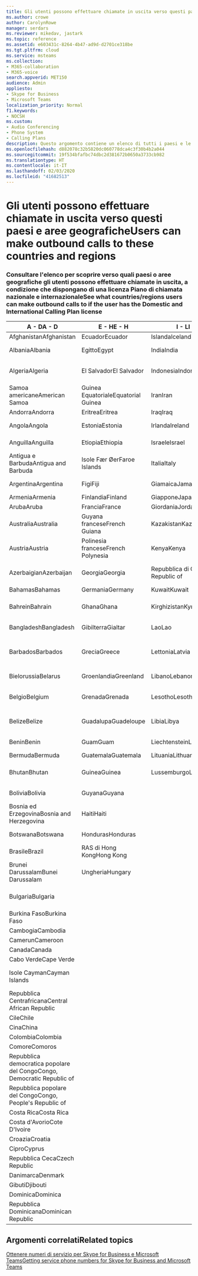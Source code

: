```yaml
---
title: Gli utenti possono effettuare chiamate in uscita verso questi paesi e aree geografiche
ms.author: crowe
author: CarolynRowe
manager: serdars
ms.reviewer: mikedav, jastark
ms.topic: reference
ms.assetid: e603431c-8264-4b47-ad9d-d2701ce318be
ms.tgt.pltfrm: cloud
ms.service: msteams
ms.collection:
- M365-collaboration
- M365-voice
search.appverid: MET150
audience: Admin
appliesto:
- Skype for Business
- Microsoft Teams
localization_priority: Normal
f1.keywords:
- NOCSH
ms.custom:
- Audio Conferencing
- Phone System
- Calling Plans
description: Questo argomento contiene un elenco di tutti i paesi e le aree geografiche verso cui gli utenti possono effettuare chiamate in uscita se dispongono di un Piano di chiamata.
ms.openlocfilehash: d882078c32b5820dc060778dca4c3f30b4b2a044
ms.sourcegitcommit: 19f534bfafbc74dbc2d381672b0650a3733cb982
ms.translationtype: HT
ms.contentlocale: it-IT
ms.lasthandoff: 02/03/2020
ms.locfileid: "41682513"
---
```

# <a name="users-can-make-outbound-calls-to-these-countries-and-regions"></a><span data-ttu-id="ffa86-103">Gli utenti possono effettuare chiamate in uscita verso questi paesi e aree geografiche</span><span class="sxs-lookup"><span data-stu-id="ffa86-103">Users can make outbound calls to these countries and regions</span></span>

### <a name="see-what-countriesregions-users-can-make-outbound-calls-to-if-the-user-has-the-domestic-and-international-calling-plan-license"></a><span data-ttu-id="ffa86-104">Consultare l'elenco per scoprire verso quali paesi o aree geografiche gli utenti possono effettuare chiamate in uscita, a condizione che dispongano di una licenza Piano di chiamata nazionale e internazionale</span><span class="sxs-lookup"><span data-stu-id="ffa86-104">See what countries/regions users can make outbound calls to if the user has the Domestic and International Calling Plan license</span></span>

|<span data-ttu-id="ffa86-105">**A - D**</span><span class="sxs-lookup"><span data-stu-id="ffa86-105">**A - D**</span></span>| <span data-ttu-id="ffa86-106">**E - H**</span><span class="sxs-lookup"><span data-stu-id="ffa86-106">**E - H**</span></span>|<span data-ttu-id="ffa86-107">**I - L**</span><span class="sxs-lookup"><span data-stu-id="ffa86-107">**I - L**</span></span>|<span data-ttu-id="ffa86-108">**M - O**</span><span class="sxs-lookup"><span data-stu-id="ffa86-108">**M - O**</span></span>|<span data-ttu-id="ffa86-109">**P - S**</span><span class="sxs-lookup"><span data-stu-id="ffa86-109">**P - S**</span></span>|<span data-ttu-id="ffa86-110">**T - Z**</span><span class="sxs-lookup"><span data-stu-id="ffa86-110">**T - Z**</span></span>|
---|---|---|---|---|---|
|<span data-ttu-id="ffa86-111">Afghanistan</span><span class="sxs-lookup"><span data-stu-id="ffa86-111">Afghanistan</span></span>|<span data-ttu-id="ffa86-112">Ecuador</span><span class="sxs-lookup"><span data-stu-id="ffa86-112">Ecuador</span></span> |<span data-ttu-id="ffa86-113">Islanda</span><span class="sxs-lookup"><span data-stu-id="ffa86-113">Iceland</span></span> |<span data-ttu-id="ffa86-114">RAS di Macao</span><span class="sxs-lookup"><span data-stu-id="ffa86-114">Macau</span></span> |<span data-ttu-id="ffa86-115">Pakistan</span><span class="sxs-lookup"><span data-stu-id="ffa86-115">Pakistan</span></span> |<span data-ttu-id="ffa86-116">Taiwan</span><span class="sxs-lookup"><span data-stu-id="ffa86-116">Taiwan</span></span>   |
|<span data-ttu-id="ffa86-117">Albania</span><span class="sxs-lookup"><span data-stu-id="ffa86-117">Albania</span></span>|<span data-ttu-id="ffa86-118">Egitto</span><span class="sxs-lookup"><span data-stu-id="ffa86-118">Egypt</span></span> |<span data-ttu-id="ffa86-119">India</span><span class="sxs-lookup"><span data-stu-id="ffa86-119">India</span></span> |<span data-ttu-id="ffa86-120">Macedonia del Nord</span><span class="sxs-lookup"><span data-stu-id="ffa86-120">Macedonia</span></span> |<span data-ttu-id="ffa86-121">Palau</span><span class="sxs-lookup"><span data-stu-id="ffa86-121">Palau</span></span> |<span data-ttu-id="ffa86-122">Tagikistan</span><span class="sxs-lookup"><span data-stu-id="ffa86-122">Tajikistan</span></span>   |
|<span data-ttu-id="ffa86-123">Algeria</span><span class="sxs-lookup"><span data-stu-id="ffa86-123">Algeria</span></span>|<span data-ttu-id="ffa86-124">El Salvador</span><span class="sxs-lookup"><span data-stu-id="ffa86-124">El Salvador</span></span> |<span data-ttu-id="ffa86-125">Indonesia</span><span class="sxs-lookup"><span data-stu-id="ffa86-125">Indonesia</span></span> |<span data-ttu-id="ffa86-126">Malawi</span><span class="sxs-lookup"><span data-stu-id="ffa86-126">Malawi</span></span> |<span data-ttu-id="ffa86-127">Autorità Palestinese</span><span class="sxs-lookup"><span data-stu-id="ffa86-127">Palestinian Authority</span></span> |<span data-ttu-id="ffa86-128">Repubblica di Tanzania</span><span class="sxs-lookup"><span data-stu-id="ffa86-128">Tanzania, United Republic of</span></span>  |
|<span data-ttu-id="ffa86-129">Samoa americane</span><span class="sxs-lookup"><span data-stu-id="ffa86-129">American Samoa</span></span>|<span data-ttu-id="ffa86-130">Guinea Equatoriale</span><span class="sxs-lookup"><span data-stu-id="ffa86-130">Equatorial Guinea</span></span> |<span data-ttu-id="ffa86-131">Iran</span><span class="sxs-lookup"><span data-stu-id="ffa86-131">Iran</span></span> |<span data-ttu-id="ffa86-132">Malaysia</span><span class="sxs-lookup"><span data-stu-id="ffa86-132">Malaysia</span></span> |<span data-ttu-id="ffa86-133">Panamá</span><span class="sxs-lookup"><span data-stu-id="ffa86-133">Panama</span></span> | <span data-ttu-id="ffa86-134">Thailandia</span><span class="sxs-lookup"><span data-stu-id="ffa86-134">Thailand</span></span>   |
|<span data-ttu-id="ffa86-135">Andorra</span><span class="sxs-lookup"><span data-stu-id="ffa86-135">Andorra</span></span> |<span data-ttu-id="ffa86-136">Eritrea</span><span class="sxs-lookup"><span data-stu-id="ffa86-136">Eritrea</span></span> |<span data-ttu-id="ffa86-137">Iraq</span><span class="sxs-lookup"><span data-stu-id="ffa86-137">Iraq</span></span> |<span data-ttu-id="ffa86-138">Mali</span><span class="sxs-lookup"><span data-stu-id="ffa86-138">Mali</span></span> |<span data-ttu-id="ffa86-139">Paraguay</span><span class="sxs-lookup"><span data-stu-id="ffa86-139">Paraguay</span></span> |<span data-ttu-id="ffa86-140">Togo</span><span class="sxs-lookup"><span data-stu-id="ffa86-140">Togo</span></span>   |
|<span data-ttu-id="ffa86-141">Angola</span><span class="sxs-lookup"><span data-stu-id="ffa86-141">Angola</span></span> |<span data-ttu-id="ffa86-142">Estonia</span><span class="sxs-lookup"><span data-stu-id="ffa86-142">Estonia</span></span> |<span data-ttu-id="ffa86-143">Irlanda</span><span class="sxs-lookup"><span data-stu-id="ffa86-143">Ireland</span></span> |<span data-ttu-id="ffa86-144">Malta</span><span class="sxs-lookup"><span data-stu-id="ffa86-144">Malta</span></span> |<span data-ttu-id="ffa86-145">Perù</span><span class="sxs-lookup"><span data-stu-id="ffa86-145">Peru</span></span> | <span data-ttu-id="ffa86-146">Trinidad e Tobago</span><span class="sxs-lookup"><span data-stu-id="ffa86-146">Trinidad and Tobago</span></span>  |
|<span data-ttu-id="ffa86-147">Anguilla</span><span class="sxs-lookup"><span data-stu-id="ffa86-147">Anguilla</span></span> |<span data-ttu-id="ffa86-148">Etiopia</span><span class="sxs-lookup"><span data-stu-id="ffa86-148">Ethiopia</span></span> |<span data-ttu-id="ffa86-149">Israele</span><span class="sxs-lookup"><span data-stu-id="ffa86-149">Israel</span></span> |<span data-ttu-id="ffa86-150">Isole Marshall</span><span class="sxs-lookup"><span data-stu-id="ffa86-150">Marshall Islands</span></span> | <span data-ttu-id="ffa86-151">Filippine</span><span class="sxs-lookup"><span data-stu-id="ffa86-151">Philippines</span></span> | <span data-ttu-id="ffa86-152">Turchia</span><span class="sxs-lookup"><span data-stu-id="ffa86-152">Turkey</span></span> |
|<span data-ttu-id="ffa86-153">Antigua e Barbuda</span><span class="sxs-lookup"><span data-stu-id="ffa86-153">Antigua and Barbuda</span></span> | <span data-ttu-id="ffa86-154">Isole Fær Øer</span><span class="sxs-lookup"><span data-stu-id="ffa86-154">Faroe Islands</span></span> |<span data-ttu-id="ffa86-155">Italia</span><span class="sxs-lookup"><span data-stu-id="ffa86-155">Italy</span></span> |<span data-ttu-id="ffa86-156">Martinica</span><span class="sxs-lookup"><span data-stu-id="ffa86-156">Martinique</span></span> |<span data-ttu-id="ffa86-157">Polonia</span><span class="sxs-lookup"><span data-stu-id="ffa86-157">Poland</span></span> |<span data-ttu-id="ffa86-158">Turkmenistan</span><span class="sxs-lookup"><span data-stu-id="ffa86-158">Turkmenistan</span></span> |
|<span data-ttu-id="ffa86-159">Argentina</span><span class="sxs-lookup"><span data-stu-id="ffa86-159">Argentina</span></span>|<span data-ttu-id="ffa86-160">Figi</span><span class="sxs-lookup"><span data-stu-id="ffa86-160">Fiji</span></span> |<span data-ttu-id="ffa86-161">Giamaica</span><span class="sxs-lookup"><span data-stu-id="ffa86-161">Jamaica</span></span> |<span data-ttu-id="ffa86-162">Mauritius</span><span class="sxs-lookup"><span data-stu-id="ffa86-162">Mauritius</span></span> |<span data-ttu-id="ffa86-163">Portogallo</span><span class="sxs-lookup"><span data-stu-id="ffa86-163">Portugal</span></span> |<span data-ttu-id="ffa86-164">Isole Turks e Caicos</span><span class="sxs-lookup"><span data-stu-id="ffa86-164">Turks and Caicos</span></span>   |
|<span data-ttu-id="ffa86-165">Armenia</span><span class="sxs-lookup"><span data-stu-id="ffa86-165">Armenia</span></span> |<span data-ttu-id="ffa86-166">Finlandia</span><span class="sxs-lookup"><span data-stu-id="ffa86-166">Finland</span></span> |<span data-ttu-id="ffa86-167">Giappone</span><span class="sxs-lookup"><span data-stu-id="ffa86-167">Japan</span></span> |<span data-ttu-id="ffa86-168">Mayotte</span><span class="sxs-lookup"><span data-stu-id="ffa86-168">Mayotte</span></span> | <span data-ttu-id="ffa86-169">Portorico</span><span class="sxs-lookup"><span data-stu-id="ffa86-169">Puerto Rico</span></span> |<span data-ttu-id="ffa86-170">Uganda</span><span class="sxs-lookup"><span data-stu-id="ffa86-170">Uganda</span></span>  |
|<span data-ttu-id="ffa86-171">Aruba</span><span class="sxs-lookup"><span data-stu-id="ffa86-171">Aruba</span></span> |<span data-ttu-id="ffa86-172">Francia</span><span class="sxs-lookup"><span data-stu-id="ffa86-172">France</span></span> |<span data-ttu-id="ffa86-173">Giordania</span><span class="sxs-lookup"><span data-stu-id="ffa86-173">Jordan</span></span> |<span data-ttu-id="ffa86-174">Messico</span><span class="sxs-lookup"><span data-stu-id="ffa86-174">Mexico</span></span> |<span data-ttu-id="ffa86-175">Qatar</span><span class="sxs-lookup"><span data-stu-id="ffa86-175">Qatar</span></span> | <span data-ttu-id="ffa86-176">Ucraina</span><span class="sxs-lookup"><span data-stu-id="ffa86-176">Ukraine</span></span>   |
|<span data-ttu-id="ffa86-177">Australia</span><span class="sxs-lookup"><span data-stu-id="ffa86-177">Australia</span></span> |<span data-ttu-id="ffa86-178">Guyana francese</span><span class="sxs-lookup"><span data-stu-id="ffa86-178">French Guiana</span></span> |<span data-ttu-id="ffa86-179">Kazakistan</span><span class="sxs-lookup"><span data-stu-id="ffa86-179">Kazakhstan</span></span> |<span data-ttu-id="ffa86-180">Micronesia</span><span class="sxs-lookup"><span data-stu-id="ffa86-180">Micronesia</span></span> |<span data-ttu-id="ffa86-181">Riunione</span><span class="sxs-lookup"><span data-stu-id="ffa86-181">Reunion</span></span> |<span data-ttu-id="ffa86-182">Emirati Arabi Uniti (E.A.U.)</span><span class="sxs-lookup"><span data-stu-id="ffa86-182">United Arab Emirates (U.A.E)</span></span>  |
|<span data-ttu-id="ffa86-183">Austria</span><span class="sxs-lookup"><span data-stu-id="ffa86-183">Austria</span></span> |<span data-ttu-id="ffa86-184">Polinesia francese</span><span class="sxs-lookup"><span data-stu-id="ffa86-184">French Polynesia</span></span> |<span data-ttu-id="ffa86-185">Kenya</span><span class="sxs-lookup"><span data-stu-id="ffa86-185">Kenya</span></span> |<span data-ttu-id="ffa86-186">Repubblica di Moldova</span><span class="sxs-lookup"><span data-stu-id="ffa86-186">Moldova, Republic of</span></span> |<span data-ttu-id="ffa86-187">Romania</span><span class="sxs-lookup"><span data-stu-id="ffa86-187">Romania</span></span> |<span data-ttu-id="ffa86-188">Regno Unito</span><span class="sxs-lookup"><span data-stu-id="ffa86-188">United Kingdom (U.K.)</span></span> |
|<span data-ttu-id="ffa86-189">Azerbaigian</span><span class="sxs-lookup"><span data-stu-id="ffa86-189">Azerbaijan</span></span> |<span data-ttu-id="ffa86-190">Georgia</span><span class="sxs-lookup"><span data-stu-id="ffa86-190">Georgia</span></span> |<span data-ttu-id="ffa86-191">Repubblica di Corea</span><span class="sxs-lookup"><span data-stu-id="ffa86-191">Korea, Republic of</span></span> |<span data-ttu-id="ffa86-192">Monaco</span><span class="sxs-lookup"><span data-stu-id="ffa86-192">Monaco</span></span> | <span data-ttu-id="ffa86-193">Federazione russa</span><span class="sxs-lookup"><span data-stu-id="ffa86-193">Russian Federation</span></span> |<span data-ttu-id="ffa86-194">Stati Uniti</span><span class="sxs-lookup"><span data-stu-id="ffa86-194">United States (U.S.)</span></span>  |
|<span data-ttu-id="ffa86-195">Bahamas</span><span class="sxs-lookup"><span data-stu-id="ffa86-195">Bahamas</span></span> |<span data-ttu-id="ffa86-196">Germania</span><span class="sxs-lookup"><span data-stu-id="ffa86-196">Germany</span></span> |<span data-ttu-id="ffa86-197">Kuwait</span><span class="sxs-lookup"><span data-stu-id="ffa86-197">Kuwait</span></span> |<span data-ttu-id="ffa86-198">Mongolia</span><span class="sxs-lookup"><span data-stu-id="ffa86-198">Mongolia</span></span> |<span data-ttu-id="ffa86-199">Ruanda</span><span class="sxs-lookup"><span data-stu-id="ffa86-199">Rwanda</span></span> | <span data-ttu-id="ffa86-200">Uruguay</span><span class="sxs-lookup"><span data-stu-id="ffa86-200">Uruguay</span></span> |
|<span data-ttu-id="ffa86-201">Bahrein</span><span class="sxs-lookup"><span data-stu-id="ffa86-201">Bahrain</span></span> |<span data-ttu-id="ffa86-202">Ghana</span><span class="sxs-lookup"><span data-stu-id="ffa86-202">Ghana</span></span> |<span data-ttu-id="ffa86-203">Kirghizistan</span><span class="sxs-lookup"><span data-stu-id="ffa86-203">Kyrgyzstan</span></span> |<span data-ttu-id="ffa86-204">Montenegro</span><span class="sxs-lookup"><span data-stu-id="ffa86-204">Montenegro</span></span> | <span data-ttu-id="ffa86-205">Saint Kitts e Nevis</span><span class="sxs-lookup"><span data-stu-id="ffa86-205">Saint Kitts and Nevis</span></span> |<span data-ttu-id="ffa86-206">Uzbekistan</span><span class="sxs-lookup"><span data-stu-id="ffa86-206">Uzbekistan</span></span>  |
|<span data-ttu-id="ffa86-207">Bangladesh</span><span class="sxs-lookup"><span data-stu-id="ffa86-207">Bangladesh</span></span> |<span data-ttu-id="ffa86-208">Gibilterra</span><span class="sxs-lookup"><span data-stu-id="ffa86-208">Gialtar</span></span> |<span data-ttu-id="ffa86-209">Lao</span><span class="sxs-lookup"><span data-stu-id="ffa86-209">Lao</span></span> |<span data-ttu-id="ffa86-210">Montserrat</span><span class="sxs-lookup"><span data-stu-id="ffa86-210">Montserrat</span></span> | <span data-ttu-id="ffa86-211">Saint Lucia</span><span class="sxs-lookup"><span data-stu-id="ffa86-211">Saint Lucia</span></span> |<span data-ttu-id="ffa86-212">Città del Vaticano</span><span class="sxs-lookup"><span data-stu-id="ffa86-212">Vatican City State</span></span>  |
|<span data-ttu-id="ffa86-213">Barbados</span><span class="sxs-lookup"><span data-stu-id="ffa86-213">Barbados</span></span> |<span data-ttu-id="ffa86-214">Grecia</span><span class="sxs-lookup"><span data-stu-id="ffa86-214">Greece</span></span> |<span data-ttu-id="ffa86-215">Lettonia</span><span class="sxs-lookup"><span data-stu-id="ffa86-215">Latvia</span></span> |<span data-ttu-id="ffa86-216">Marocco</span><span class="sxs-lookup"><span data-stu-id="ffa86-216">Morocco</span></span> |<span data-ttu-id="ffa86-217">Saint Vincent e Grenadine</span><span class="sxs-lookup"><span data-stu-id="ffa86-217">Saint Vincent and the Grenadines</span></span> |<span data-ttu-id="ffa86-218">Venezuela</span><span class="sxs-lookup"><span data-stu-id="ffa86-218">Venezuela</span></span>   |
|<span data-ttu-id="ffa86-219">Bielorussia</span><span class="sxs-lookup"><span data-stu-id="ffa86-219">Belarus</span></span> |<span data-ttu-id="ffa86-220">Groenlandia</span><span class="sxs-lookup"><span data-stu-id="ffa86-220">Greenland</span></span> |<span data-ttu-id="ffa86-221">Libano</span><span class="sxs-lookup"><span data-stu-id="ffa86-221">Lebanon</span></span> |<span data-ttu-id="ffa86-222">Mozambico</span><span class="sxs-lookup"><span data-stu-id="ffa86-222">Mozambique</span></span> | <span data-ttu-id="ffa86-223">San Marino</span><span class="sxs-lookup"><span data-stu-id="ffa86-223">San Marino</span></span> |<span data-ttu-id="ffa86-224">Vietnam</span><span class="sxs-lookup"><span data-stu-id="ffa86-224">Viet Nam</span></span>  |
|<span data-ttu-id="ffa86-225">Belgio</span><span class="sxs-lookup"><span data-stu-id="ffa86-225">Belgium</span></span> |<span data-ttu-id="ffa86-226">Grenada</span><span class="sxs-lookup"><span data-stu-id="ffa86-226">Grenada</span></span> |<span data-ttu-id="ffa86-227">Lesotho</span><span class="sxs-lookup"><span data-stu-id="ffa86-227">Lesotho</span></span> |<span data-ttu-id="ffa86-228">Myanmar</span><span class="sxs-lookup"><span data-stu-id="ffa86-228">Myanmar</span></span> | <span data-ttu-id="ffa86-229">Arabia Saudita</span><span class="sxs-lookup"><span data-stu-id="ffa86-229">Saudi Arabia</span></span> | <span data-ttu-id="ffa86-230">Isole Vergini Britanniche</span><span class="sxs-lookup"><span data-stu-id="ffa86-230">Virgin Islands (British)</span></span> |
|<span data-ttu-id="ffa86-231">Belize</span><span class="sxs-lookup"><span data-stu-id="ffa86-231">Belize</span></span> |<span data-ttu-id="ffa86-232">Guadalupa</span><span class="sxs-lookup"><span data-stu-id="ffa86-232">Guadeloupe</span></span> |<span data-ttu-id="ffa86-233">Libia</span><span class="sxs-lookup"><span data-stu-id="ffa86-233">Libya</span></span> |<span data-ttu-id="ffa86-234">Namibia</span><span class="sxs-lookup"><span data-stu-id="ffa86-234">Namibia</span></span> |<span data-ttu-id="ffa86-235">Senegal</span><span class="sxs-lookup"><span data-stu-id="ffa86-235">Senegal</span></span> | <span data-ttu-id="ffa86-236">Isole Vergini Americane</span><span class="sxs-lookup"><span data-stu-id="ffa86-236">Virgin Islands (U.S.)</span></span>  |
|<span data-ttu-id="ffa86-237">Benin</span><span class="sxs-lookup"><span data-stu-id="ffa86-237">Benin</span></span> |<span data-ttu-id="ffa86-238">Guam</span><span class="sxs-lookup"><span data-stu-id="ffa86-238">Guam</span></span> |<span data-ttu-id="ffa86-239">Liechtenstein</span><span class="sxs-lookup"><span data-stu-id="ffa86-239">Liechtenstein</span></span> |<span data-ttu-id="ffa86-240">Nepal</span><span class="sxs-lookup"><span data-stu-id="ffa86-240">Nepal</span></span> | <span data-ttu-id="ffa86-241">Serbia</span><span class="sxs-lookup"><span data-stu-id="ffa86-241">Serbia</span></span> | <span data-ttu-id="ffa86-242">Wallis e Futuna</span><span class="sxs-lookup"><span data-stu-id="ffa86-242">Wallis and Futuna Islands</span></span>  |
|<span data-ttu-id="ffa86-243">Bermuda</span><span class="sxs-lookup"><span data-stu-id="ffa86-243">Bermuda</span></span> |<span data-ttu-id="ffa86-244">Guatemala</span><span class="sxs-lookup"><span data-stu-id="ffa86-244">Guatemala</span></span> |<span data-ttu-id="ffa86-245">Lituania</span><span class="sxs-lookup"><span data-stu-id="ffa86-245">Lithuania</span></span> |<span data-ttu-id="ffa86-246">Paesi Bassi</span><span class="sxs-lookup"><span data-stu-id="ffa86-246">Netherlands</span></span> |<span data-ttu-id="ffa86-247">Singapore</span><span class="sxs-lookup"><span data-stu-id="ffa86-247">Singapore</span></span> |<span data-ttu-id="ffa86-248">Yemen</span><span class="sxs-lookup"><span data-stu-id="ffa86-248">Yemen</span></span> |
|<span data-ttu-id="ffa86-249">Bhutan</span><span class="sxs-lookup"><span data-stu-id="ffa86-249">Bhutan</span></span> |<span data-ttu-id="ffa86-250">Guinea</span><span class="sxs-lookup"><span data-stu-id="ffa86-250">Guinea</span></span> |<span data-ttu-id="ffa86-251">Lussemburgo</span><span class="sxs-lookup"><span data-stu-id="ffa86-251">Luxembourg</span></span> |<span data-ttu-id="ffa86-252">Antille Olandesi</span><span class="sxs-lookup"><span data-stu-id="ffa86-252">Netherlands Antilles</span></span> |<span data-ttu-id="ffa86-253">Slovacchia</span><span class="sxs-lookup"><span data-stu-id="ffa86-253">Slovakia</span></span> |<span data-ttu-id="ffa86-254">Zambia</span><span class="sxs-lookup"><span data-stu-id="ffa86-254">Zambia</span></span>  |
|<span data-ttu-id="ffa86-255">Bolivia</span><span class="sxs-lookup"><span data-stu-id="ffa86-255">Bolivia</span></span> |<span data-ttu-id="ffa86-256">Guyana</span><span class="sxs-lookup"><span data-stu-id="ffa86-256">Guyana</span></span>| |<span data-ttu-id="ffa86-257">Nuova Caledonia</span><span class="sxs-lookup"><span data-stu-id="ffa86-257">New Caledonia</span></span> |<span data-ttu-id="ffa86-258">Slovenia</span><span class="sxs-lookup"><span data-stu-id="ffa86-258">Slovenia</span></span> |<span data-ttu-id="ffa86-259">Zimbabwe</span><span class="sxs-lookup"><span data-stu-id="ffa86-259">Zimbabwe</span></span> |
|<span data-ttu-id="ffa86-260">Bosnia ed Erzegovina</span><span class="sxs-lookup"><span data-stu-id="ffa86-260">Bosnia and Herzegovina</span></span> |<span data-ttu-id="ffa86-261">Haiti</span><span class="sxs-lookup"><span data-stu-id="ffa86-261">Haiti</span></span> ||<span data-ttu-id="ffa86-262">Nuova Zelanda</span><span class="sxs-lookup"><span data-stu-id="ffa86-262">New Zealand</span></span> |<span data-ttu-id="ffa86-263">Sudafrica</span><span class="sxs-lookup"><span data-stu-id="ffa86-263">South Africa</span></span> | 
|<span data-ttu-id="ffa86-264">Botswana</span><span class="sxs-lookup"><span data-stu-id="ffa86-264">Botswana</span></span> |<span data-ttu-id="ffa86-265">Honduras</span><span class="sxs-lookup"><span data-stu-id="ffa86-265">Honduras</span></span> ||<span data-ttu-id="ffa86-266">Nicaragua</span><span class="sxs-lookup"><span data-stu-id="ffa86-266">Nicaragua</span></span> |<span data-ttu-id="ffa86-267">Sud Sudan</span><span class="sxs-lookup"><span data-stu-id="ffa86-267">South Sudan</span></span> |
|<span data-ttu-id="ffa86-268">Brasile</span><span class="sxs-lookup"><span data-stu-id="ffa86-268">Brazil</span></span> |<span data-ttu-id="ffa86-269">RAS di Hong Kong</span><span class="sxs-lookup"><span data-stu-id="ffa86-269">Hong Kong</span></span> ||<span data-ttu-id="ffa86-270">Niger</span><span class="sxs-lookup"><span data-stu-id="ffa86-270">Niger</span></span> |<span data-ttu-id="ffa86-271">Spagna</span><span class="sxs-lookup"><span data-stu-id="ffa86-271">Spain</span></span> | 
|<span data-ttu-id="ffa86-272">Brunei Darussalam</span><span class="sxs-lookup"><span data-stu-id="ffa86-272">Bunei Darussalam</span></span> |<span data-ttu-id="ffa86-273">Ungheria</span><span class="sxs-lookup"><span data-stu-id="ffa86-273">Hungary</span></span> ||<span data-ttu-id="ffa86-274">Nigeria</span><span class="sxs-lookup"><span data-stu-id="ffa86-274">Nigeria</span></span> |<span data-ttu-id="ffa86-275">Sri Lanka</span><span class="sxs-lookup"><span data-stu-id="ffa86-275">Sri Lanka</span></span> | 
|<span data-ttu-id="ffa86-276">Bulgaria</span><span class="sxs-lookup"><span data-stu-id="ffa86-276">Bulgaria</span></span> |||<span data-ttu-id="ffa86-277">Isole Marianne settentrionali</span><span class="sxs-lookup"><span data-stu-id="ffa86-277">Northern Mariana Islands</span></span> |<span data-ttu-id="ffa86-278">St. Pierre e Miquelon</span><span class="sxs-lookup"><span data-stu-id="ffa86-278">St. Pierre and Miquelon</span></span> |
|<span data-ttu-id="ffa86-279">Burkina Faso</span><span class="sxs-lookup"><span data-stu-id="ffa86-279">Burkina Faso</span></span> |||<span data-ttu-id="ffa86-280">Norvegia</span><span class="sxs-lookup"><span data-stu-id="ffa86-280">Norway</span></span> |<span data-ttu-id="ffa86-281">Sudan</span><span class="sxs-lookup"><span data-stu-id="ffa86-281">Sudan</span></span> |
|<span data-ttu-id="ffa86-282">Cambogia</span><span class="sxs-lookup"><span data-stu-id="ffa86-282">Cambodia</span></span> |||<span data-ttu-id="ffa86-283">Oman</span><span class="sxs-lookup"><span data-stu-id="ffa86-283">Oman</span></span> |<span data-ttu-id="ffa86-284">Suriname</span><span class="sxs-lookup"><span data-stu-id="ffa86-284">Suriname</span></span> | 
|<span data-ttu-id="ffa86-285">Camerun</span><span class="sxs-lookup"><span data-stu-id="ffa86-285">Cameroon</span></span> ||||<span data-ttu-id="ffa86-286">Swaziland</span><span class="sxs-lookup"><span data-stu-id="ffa86-286">Swaziland</span></span> |
|<span data-ttu-id="ffa86-287">Canada</span><span class="sxs-lookup"><span data-stu-id="ffa86-287">Canada</span></span> ||||<span data-ttu-id="ffa86-288">Svezia</span><span class="sxs-lookup"><span data-stu-id="ffa86-288">Sweden</span></span> | 
|<span data-ttu-id="ffa86-289">Cabo Verde</span><span class="sxs-lookup"><span data-stu-id="ffa86-289">Cape Verde</span></span> ||||<span data-ttu-id="ffa86-290">Svizzera</span><span class="sxs-lookup"><span data-stu-id="ffa86-290">Switzerland</span></span> |
|<span data-ttu-id="ffa86-291">Isole Cayman</span><span class="sxs-lookup"><span data-stu-id="ffa86-291">Cayman Islands</span></span> ||||<span data-ttu-id="ffa86-292">Repubblica araba siriana</span><span class="sxs-lookup"><span data-stu-id="ffa86-292">Syrian Arab Republic</span></span> |
|<span data-ttu-id="ffa86-293">Repubblica Centrafricana</span><span class="sxs-lookup"><span data-stu-id="ffa86-293">Central African Republic</span></span> |
|<span data-ttu-id="ffa86-294">Cile</span><span class="sxs-lookup"><span data-stu-id="ffa86-294">Chile</span></span> |
|<span data-ttu-id="ffa86-295">Cina</span><span class="sxs-lookup"><span data-stu-id="ffa86-295">China</span></span> |
|<span data-ttu-id="ffa86-296">Colombia</span><span class="sxs-lookup"><span data-stu-id="ffa86-296">Colombia</span></span> |
|<span data-ttu-id="ffa86-297">Comore</span><span class="sxs-lookup"><span data-stu-id="ffa86-297">Comoros</span></span> |
|<span data-ttu-id="ffa86-298">Repubblica democratica popolare del Congo</span><span class="sxs-lookup"><span data-stu-id="ffa86-298">Congo, Democratic Republic of</span></span> |
|<span data-ttu-id="ffa86-299">Repubblica popolare del Congo</span><span class="sxs-lookup"><span data-stu-id="ffa86-299">Congo, People's Republic of</span></span> |
|<span data-ttu-id="ffa86-300">Costa Rica</span><span class="sxs-lookup"><span data-stu-id="ffa86-300">Costa Rica</span></span> |
|<span data-ttu-id="ffa86-301">Costa d'Avorio</span><span class="sxs-lookup"><span data-stu-id="ffa86-301">Cote D'Ivoire</span></span> |
|<span data-ttu-id="ffa86-302">Croazia</span><span class="sxs-lookup"><span data-stu-id="ffa86-302">Croatia</span></span> |
|<span data-ttu-id="ffa86-303">Cipro</span><span class="sxs-lookup"><span data-stu-id="ffa86-303">Cyprus</span></span> |
|<span data-ttu-id="ffa86-304">Repubblica Ceca</span><span class="sxs-lookup"><span data-stu-id="ffa86-304">Czech Republic</span></span> |
|<span data-ttu-id="ffa86-305">Danimarca</span><span class="sxs-lookup"><span data-stu-id="ffa86-305">Denmark</span></span> |
|<span data-ttu-id="ffa86-306">Gibuti</span><span class="sxs-lookup"><span data-stu-id="ffa86-306">Djibouti</span></span> |
|<span data-ttu-id="ffa86-307">Dominica</span><span class="sxs-lookup"><span data-stu-id="ffa86-307">Dominica</span></span> |
|<span data-ttu-id="ffa86-308">Repubblica Dominicana</span><span class="sxs-lookup"><span data-stu-id="ffa86-308">Dominican Republic</span></span> |

## <a name="related-topics"></a><span data-ttu-id="ffa86-309">Argomenti correlati</span><span class="sxs-lookup"><span data-stu-id="ffa86-309">Related topics</span></span>

[<span data-ttu-id="ffa86-310">Ottenere numeri di servizio per Skype for Business e Microsoft Teams</span><span class="sxs-lookup"><span data-stu-id="ffa86-310">Getting service phone numbers for Skype for Business and Microsoft Teams</span></span>](/microsoftteams/getting-service-phone-numbers)

  
 
